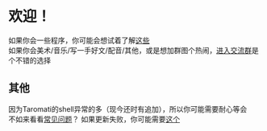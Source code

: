 ﻿# 欢迎！  
如果你会一些程序，你可能会想试着了解[这些]( https://github.com/Taromati2/Taromati2/blob/master/docs/entry_guidance.md#%E5%BC%80%E5%8F%91%E7%94%A8%E6%9C%BA%E8%83%BD )  
如果你会美术/音乐/写一手好文/配音/其他，或是想加群图个热闹，[进入交流群]( https://qm.qq.com/cgi-bin/qm/qr?k=cy0U6um422yufD7wgOlShSWGgcLxNHAk )是个不错的选择  

## 其他  
因为Taromati的shell异常的多（现今还时有追加），所以你可能需要耐心等会  
不如来看看[常见问题]( ../Q&A.md )？
如果更新失败，你可能需要[这个]( https://github.com/Taromati2/Taromati2/blob/master/docs/points_for_attention.md#%E4%B8%80%E5%88%9D%E6%AC%A1%E5%90%AF%E5%8A%A8%E6%9B%B4%E6%96%B0 )  

